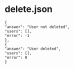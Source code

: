 # delete.json
>
    {
	"answer": "User not deleted",
	"users": [],
	"error": -1
    },
    {
	"answer": "User deleted",
	"users": [],
	"error": 0
    }
>